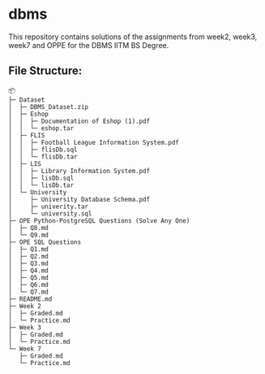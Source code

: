 # dbms

This repository contains solutions of the assignments from week2, week3, week7 and OPPE for the DBMS IITM BS Degree.

## File Structure:
```
📦 
├─ Dataset
│  ├─ DBMS_Dataset.zip
│  ├─ Eshop
│  │  ├─ Documentation of Eshop (1).pdf
│  │  └─ eshop.tar
│  ├─ FLIS
│  │  ├─ Football League Information System.pdf
│  │  ├─ flisDb.sql
│  │  └─ flisDb.tar
│  ├─ LIS
│  │  ├─ Library Information System.pdf
│  │  ├─ lisDb.sql
│  │  └─ lisDb.tar
│  └─ University
│     ├─ University Database Schema.pdf
│     ├─ univerity.tar
│     └─ university.sql
├─ OPE Python-PostgreSQL Questions (Solve Any One)
│  ├─ Q8.md
│  └─ Q9.md
├─ OPE SQL Questions
│  ├─ Q1.md
│  ├─ Q2.md
│  ├─ Q3.md
│  ├─ Q4.md
│  ├─ Q5.md
│  ├─ Q6.md
│  └─ Q7.md
├─ README.md
├─ Week 2
│  ├─ Graded.md
│  └─ Practice.md
├─ Week 3
│  ├─ Graded.md
│  └─ Practice.md
└─ Week 7
   ├─ Graded.md
   └─ Practice.md
```
